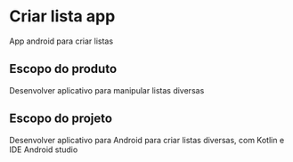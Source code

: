 # Criar lista app

App android para criar listas

## Escopo do produto

Desenvolver aplicativo para manipular listas diversas

## Escopo do projeto

Desenvolver aplicativo para Android para criar listas diversas, com Kotlin e IDE Android studio 
